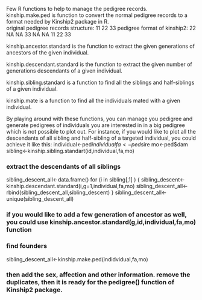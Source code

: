 Few R functions to help to manage the pedigree records.  
kinship.make.ped is function to convert the normal pedigree records to a format needed by Kinship2 package in R.  
original pedigree records structure:
11 22 33
pedigree format of kinship2:
22 NA NA
33 NA NA
11 22 33  

kinship.ancestor.standard is the function to extract the given generations of ancestors of the given individual.  

kinship.descendant.standard is the function to extract the given number of generations descendants of a given individual.  

kinship.sibling.standard is a function to find all the siblings and half-siblings of a given individual.  

kinship.mate is a function to find all the individuals mated with a given individual.  

By playing around with these functions, you can manage you pedigree and generate pedigrees of individuals you are interested in in a big pedigree which is not possible to plot out.  For instance, if you would like to plot all the descendants of all sibling and half-sibling of a targeted individual, you could achieve it like this:
  individual<-ped$individual
  fa<-ped$sire
  mo<-ped$dam
  sibling<-kinship.sibling.standart(id,individual,fa,mo)
  ### extract the descendants of all siblings
  sibling_descent_all<-data.frame()
  for (i in sibling[,1] ) {
    sibling_descent<-kinship.descendant.standard(i,g=1,individual,fa,mo)
    sibling_descent_all<-rbind(sibling_descent_all,sibling_descent)
  }
  sibling_descent_all<-unique(sibling_descent_all)
  ### if you would like to add a few generation of ancestor as well, you could use kinship.ancestor.standard(g,id,individual,fa,mo) function
  ### find founders
  sibling_descent_all<-kinship.make.ped(indidvidual,fa,mo)
  ### then add the sex, affection and other information. remove the duplicates, then it is ready for the pedigree() function of Kinship2 package.
